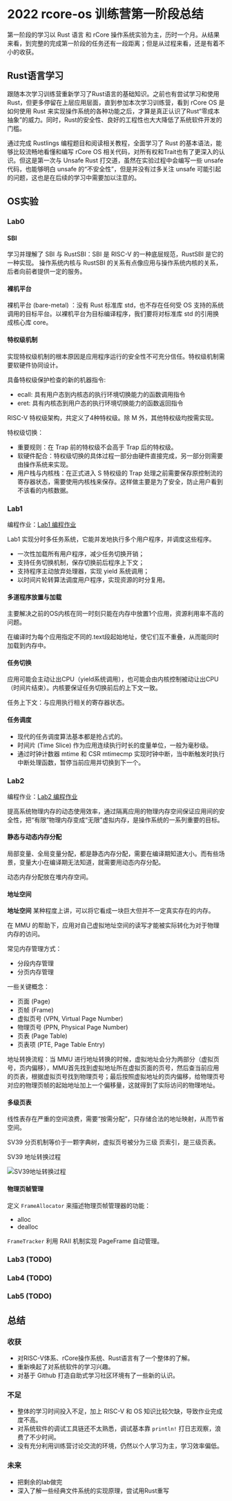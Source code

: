 # 2022 rcore-os 训练营第一阶段总结

第一阶段的学习以 Rust 语言 和 rCore 操作系统实验为主，历时一个月。从结果来看，到完整的完成第一阶段的任务还有一段距离；但是从过程来看，还是有着不小的收获。

## Rust语言学习

跟随本次学习训练营重新学习了Rust语言的基础知识。之前也有尝试学习和使用 Rust，但更多停留在上层应用层面，直到参加本次学习训练营，看到 rCore OS 是如何使用 Rust 来实现操作系统的各种功能之后，才算是真正认识了Rust“零成本抽象”的威力。同时，Rust的安全性、良好的工程性也大大降低了系统软件开发的门槛。

通过完成 Rustlings 编程题目和阅读相关教程，全面学习了 Rust 的基本语法，能够比较流畅地看懂和编写 rCore OS 相关代码，对所有权和Trait也有了更深入的认识。但这是第一次与 Unsafe Rust 打交道，虽然在实验过程中会编写一些 unsafe 代码，也能够明白 unsafe 的“不安全性”，但是并没有过多关注 unsafe 可能引起的问题，这也是在后续的学习中需要加以注意的。

## OS实验

### Lab0

#### SBI

学习并理解了 SBI 与 RustSBI：SBI 是 RISC-V 的一种底层规范，RustSBI 是它的一种实现。 操作系统内核与 RustSBI 的关系有点像应用与操作系统内核的关系，后者向前者提供一定的服务。

#### 裸机平台

裸机平台 (bare-metal) ：没有 Rust 标准库 std，也不存在任何受 OS 支持的系统调用的目标平台。以裸机平台为目标编译程序，我们要将对标准库 std 的引用换成核心库 core。

#### 特权级机制

实现特权级机制的根本原因是应用程序运行的安全性不可充分信任。特权级机制需要软硬件协同设计。

具备特权级保护检查的新的机器指令:

- ecall: 具有用户态到内核态的执行环境切换能力的函数调用指令
- eret: 具有内核态到用户态的执行环境切换能力的函数返回指令

RISC-V 特权级架构，共定义了4种特权级。除 M 外，其他特权级均按需实现。

特权级切换：

- 重要规则：在 Trap 前的特权级不会高于 Trap 后的特权级。
- 软硬件配合：特权级切换的具体过程一部分由硬件直接完成，另一部分则需要由操作系统来实现。
- 用户栈与内核栈：在正式进入 S 特权级的 Trap 处理之前需要保存原控制流的寄存器状态，需要使用内核栈来保存。这样做主要是为了安全，防止用户看到不该看的内核数据。

### Lab1

编程作业：[Lab1 编程作业](assignment_lab1.md)

Lab1 实现分时多任务系统，它能并发地执行多个用户程序，并调度这些程序。

- 一次性加载所有用户程序，减少任务切换开销；
- 支持任务切换机制，保存切换前后程序上下文；
- 支持程序主动放弃处理器，实现 yield 系统调用；
- 以时间片轮转算法调度用户程序，实现资源的时分复用。

#### 多道程序放置与加载

主要解决之前的OS内核在同一时刻只能在内存中放置1个应用，资源利用率不高的问题。

在编译时为每个应用指定不同的.text段起始地址，使它们互不重叠，从而能同时加载到内存中。

#### 任务切换

应用可能会主动让出CPU（yield系统调用），也可能会由内核控制被动让出CPU（时间片结束）。内核要保证任务切换前后的上下文一致。

任务上下文：与应用执行相关的寄存器状态。

#### 任务调度

- 现代的任务调度算法基本都是抢占式的。
- 时间片 (Time Slice) 作为应用连续执行时长的度量单位，一般为毫秒级。
- 通过时钟计数器 mtime 和 CSR mtimecmp 实现时钟中断，当中断触发时执行中断处理函数，暂停当前应用并切换到下一个。

### Lab2

编程作业：[Lab2 编程作业](assignment_lab2.md)

提高系统物理内存的动态使用效率，通过隔离应用的物理内存空间保证应用间的安全性，把“有限”物理内存变成“无限”虚拟内存，是操作系统的一系列重要的目标。

#### 静态与动态内存分配

局部变量、全局变量分配，都是静态内存分配，需要在编译期知道大小。而有些场景，变量大小在编译期无法知道，就需要用动态内存分配。

动态内存分配放在堆内存空间。

#### 地址空间

**地址空间** 某种程度上讲，可以将它看成一块巨大但并不一定真实存在的内存。

在 MMU 的帮助下，应用对自己虚拟地址空间的读写才能被实际转化为对于物理内存的访问。

常见内存管理方式：

- 分段内存管理
- 分页内存管理

一些关键概念：

- 页面 (Page)
- 页帧 (Frame)
- 虚拟页号 (VPN, Virtual Page Number)
- 物理页号 (PPN, Physical Page Number)
- 页表 (Page Table)
- 页表项 (PTE, Page Table Entry)

地址转换流程：当 MMU 进行地址转换的时候，虚拟地址会分为两部分（虚拟页号，页内偏移），MMU首先找到虚拟地址所在虚拟页面的页号，然后查当前应用的页表，根据虚拟页号找到物理页号；最后按照虚拟地址的页内偏移，给物理页号对应的物理页帧的起始地址加上一个偏移量，这就得到了实际访问的物理地址。

#### 多级页表

线性表存在严重的空间浪费，需要“按需分配”，只存储合法的地址映射，从而节省空间。

SV39 分页机制等价于一颗字典树，虚拟页号被分为三级 页索引，是三级页表。

SV39 地址转换过程

![SV39地址转换过程](../assets/sv39-addr-convert.png)

#### 物理页帧管理

定义 `FrameAllocator` 来描述物理页帧管理器的功能：

- alloc
- dealloc

`FrameTracker` 利用 RAII 机制实现 PageFrame 自动管理。

### Lab3 (TODO)

### Lab4 (TODO)

### Lab5 (TODO)

## 总结

### 收获

- 对RISC-V体系、rCore操作系统、Rust语言有了一个整体的了解。
- 重新唤起了对系统软件的学习兴趣。
- 对基于 Github 打造自助式学习社区环境有了一些新的认识。

### 不足

- 整体的学习时间投入不足，加上 RISC-V 和 OS 知识比较欠缺，导致作业完成度不高。
- 对系统软件的调试工具链还不太熟悉，调试基本靠 `println!` 打日志观察，浪费了不少时间。
- 没有充分利用训练营讨论交流的环境，仍然以个人学习为主，学习效率偏低。

### 未来

- 把剩余的lab做完
- 深入了解一些经典文件系统的实现原理，尝试用Rust重写
